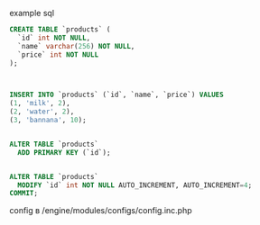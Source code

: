example sql

```sql
CREATE TABLE `products` (
  `id` int NOT NULL,
  `name` varchar(256) NOT NULL,
  `price` int NOT NULL
);



INSERT INTO `products` (`id`, `name`, `price`) VALUES
(1, 'milk', 2),
(2, 'water', 2),
(3, 'bannana', 10);


ALTER TABLE `products`
  ADD PRIMARY KEY (`id`);


ALTER TABLE `products`
  MODIFY `id` int NOT NULL AUTO_INCREMENT, AUTO_INCREMENT=4;
COMMIT;
```

config в /engine/modules/configs/config.inc.php